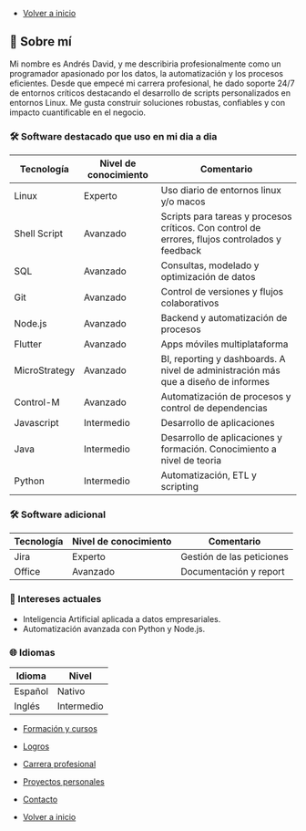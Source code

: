 - [Volver a inicio](/README.md)

## 🧠 Sobre mí

Mi nombre es Andrés David, y me describiria profesionalmente como un programador apasionado por los datos, la automatización y los procesos eficientes.
Desde que empecé mi carrera profesional, he dado soporte 24/7 de entornos críticos destacando el desarrollo de scripts personalizados en entornos Linux.
Me gusta construir soluciones robustas, confiables y con impacto cuantificable en el negocio.

### 🛠️ Software destacado que uso en mi dia a dia

| Tecnología    | Nivel de conocimiento | Comentario                                  |
| ------------- | --------------------- | ------------------------------------------- |
| Linux         | Experto               | Uso diario de entornos linux y/o macos |
| Shell Script  | Avanzado              | Scripts para tareas y procesos críticos. Con control de errores, flujos controlados y feedback     |
| SQL           | Avanzado              | Consultas, modelado y optimización de datos |
| Git           | Avanzado              | Control de versiones y flujos colaborativos |
| Node.js       | Avanzado              | Backend y automatización de procesos        |
| Flutter       | Avanzado              | Apps móviles multiplataforma                |
| MicroStrategy | Avanzado              | BI, reporting y dashboards. A nivel de administración más que a diseño de informes  |
| Control-M     | Avanzado              | Automatización de procesos y control de dependencias |
| Javascript    | Intermedio            | Desarrollo de aplicaciones|
| Java          | Intermedio            | Desarrollo de aplicaciones y formación. Conocimiento a nivel de teoria|
| Python        | Intermedio            | Automatización, ETL y scripting             |

### 🛠️ Software adicional

| Tecnología    | Nivel de conocimiento | Comentario                                                                                     |
| ------------- | --------------------- | ---------------------------------------------------------------------------------------------- |
| Jira          | Experto               | Gestión de las peticiones                                                         |
| Office        | Avanzado              | Documentación y report |

### 🚀 Intereses actuales

- Inteligencia Artificial aplicada a datos empresariales.
- Automatización avanzada con Python y Node.js.

### 🌐 Idiomas

| Idioma  | Nivel      |
| ------- | ---------- |
| Español | Nativo     |
| Inglés  | Intermedio |

- [Formación y cursos](training.md)
- [Logros](archivements.md)
- [Carrera profesional](professionalCareer.md)
- [Proyectos personales](personalProjects.md)
- [Contacto](contact.md)

- [Volver a inicio](/README.md)